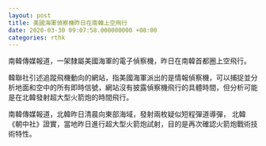 ```yaml
---
layout: post
title: 美國海軍偵察機昨日在南韓上空飛行
date: 2020-03-30 09:07:58.000000000 +08:00
categories: rthk
---
```


南韓傳媒報道，一架隸屬美國海軍的電子偵察機，昨日在南韓首都圈上空飛行。

韓聯社引述追蹤飛機動向的網站，指美國海軍派出的是情報偵察機，可以捕捉並分析地面和空中的所有即時信號，網站沒有披露偵察機飛行的具體時間，但分析可能是在北韓發射超大型火箭炮的時間飛行。

南韓傳媒報道，北韓昨日清晨向東部海域，發射兩枚疑似短程彈道導彈，
北韓《朝中社》證實，當地昨日進行超大型火箭炮試射，目的是再次確認火箭炮戰術技術特性。
